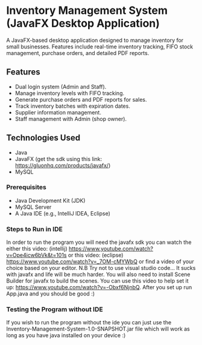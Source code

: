 # Inventory Management System (JavaFX Desktop Application)

A JavaFX-based desktop application designed to manage inventory for small businesses. Features include real-time inventory tracking, FIFO stock management, purchase orders, and detailed PDF reports.

## Features
- Dual login system (Admin and Staff).
- Manage inventory levels with FIFO tracking.
- Generate purchase orders and PDF reports for sales.
- Track inventory batches with expiration dates.
- Supplier information management.
- Staff management with Admin (shop owner).

## Technologies Used
- Java
- JavaFX (get the sdk using this link: https://gluonhq.com/products/javafx/)
- MySQL

### Prerequisites
- Java Development Kit (JDK)
- MySQL Server
- A Java IDE (e.g., IntelliJ IDEA, Eclipse)

### Steps to Run in IDE
In order to run the program you will need the javafx sdk  you can watch the either
this video: (intellij) https://www.youtube.com/watch?v=Ope4icw6bVk&t=101s or this 
video: (eclipse) https://www.youtube.com/watch?v=_7OM-cMYWbQ or find a video of your
choice based on your editor. N.B Try not to use visual studio code... It sucks with
javafx and life will be much harder.
You will also need to install Scene Builder for javafx to build the scenes.
You can use this video to help set it up: https://www.youtube.com/watch?v=-Obxf6NjnbQ.
After you set up run App.java and you should be good :)

### Testing the Program without IDE
If you wish to run the program without the ide you can just use the Inventory-Management-System-1.0-SNAPSHOT.jar file which will work as long as you have java installed on your device :)
